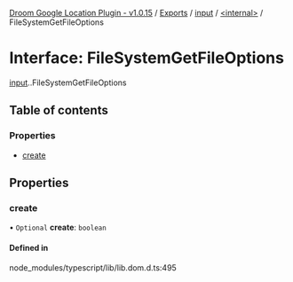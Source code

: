 [Droom Google Location Plugin - v1.0.15](../README.md) / [Exports](../modules.md) / [input](../modules/input.md) / [<internal\>](../modules/input._internal_.md) / FileSystemGetFileOptions

# Interface: FileSystemGetFileOptions

[input](../modules/input.md).[<internal>](../modules/input._internal_.md).FileSystemGetFileOptions

## Table of contents

### Properties

- [create](input._internal_.FileSystemGetFileOptions.md#create)

## Properties

### create

• `Optional` **create**: `boolean`

#### Defined in

node_modules/typescript/lib/lib.dom.d.ts:495
